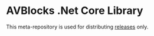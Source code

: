 # AVBlocks .Net Core Library

This meta-repository is used for distributing [releases](https://github.com/avblocks/avblocks-net-core/releases) only. 
